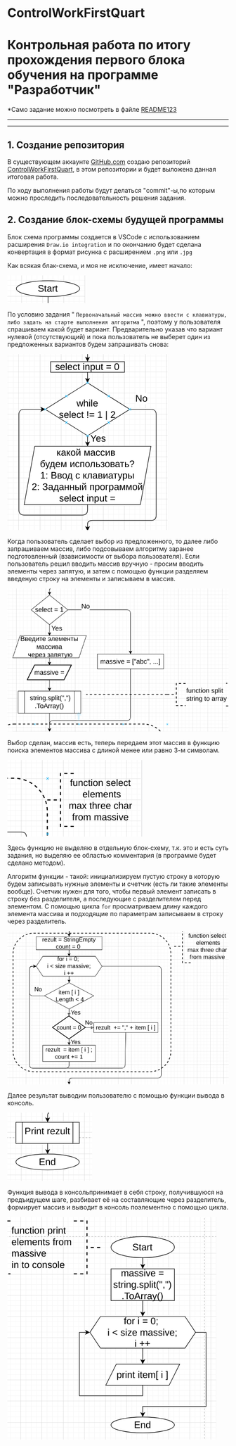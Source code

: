 # ControlWorkFirstQuart
# Контрольная работа по итогу прохождения первого блока обучения на программе "Разработчик"

*Само задание можно посмотреть в файле [README123](README123.md)

---
---

## 1. Создание репозитория

В существующем аккаунте [GitHub.com](https://github.com/FA-lex) создаю репозиторий [ControlWorkFirstQuart](https://github.com/FA-lex/ControlWorkFirstQuart), в этом репозитории и будет выложена данная итоговая работа.

По ходу выполнения работы будут делаться "commit"-ы,по которым можно проследить последовательность решения задания.

## 2. Создание блок-схемы будущей программы 

Блок схема программы создается в VSCode с использованием расширения `Draw.io integration` и по окончанию будет сделана конвертация в формат рисунка с расширением `.png` или `.jpg`

Как всякая блак-схема, и моя не исключение, имеет начало: 

![start](Image/start.png)

По условию задания " `Первоначальный массив можно ввести с клавиатуры, либо задать на старте выполнения алгоритма` ", поэтому у пользователя спрашиваем какой будет вариант. Предварительно указав что вариант нулевой (отсутствующий) и пока пользователь не выберет один из предложенных вариантов будем запрашивать снова: 

![выбор варианта массива](Image/select_input.png)

Когда пользователь сделает выбор из предложенного, то далее либо запрашиваем массив, либо подсовываем алгоритму заранее подготовленный (взависимости от выбора пользователя).
Если пользователь решил вводить массив вручную - просим вводить элементы через запятую, и затем с помощью функции разделяем введеную строку на элементы и записываем в массив.

![запрос массива](Image/request_massiv.png)

Выбор сделан, массив есть, теперь передаем этот массив в функцию поиска элементов массива с длиной менее или равно 3-м символам.

![комментарий к области выделения функции](Image/function.png)

Здесь функцию не выделяю в отдельную блок-схему, т.к. это и есть суть задания, но выделяю ее областью комментария (в программе будет сделано методом).

Алгоритм функции - такой: инициализируем пустую строку в которую будем записывать нужные элементы и счетчик (есть ли такие элементы вообще). Счетчик нужен для того, чтобы первый элемент записать в строку без разделителя, а последующие с разделителем перед элементом. С помощью цикла `for` просматриваем длину каждого элемента массива и подходящие по параметрам записываем в строку через разделитель.

![функция выборки элементов менее трех символов](Image/function_flow_chart.png)

Далее результат выводим пользователю с помощью функции вывода в консоль.

![вывод результата](Image/print_rezult.png)

Функция вывода в консольпринимает в себя строку, получившуюся на предъидущем шаге, разбивает её на составляющие через разделитель, формирует массив и выводит в консоль  поэлементно с помощью цикла.

![функция вывода массива в консоль](Image/function_print_array.png)

